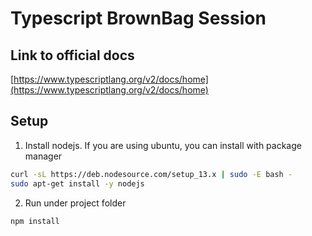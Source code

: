 # Typescript BrownBag Session

## Link to official docs

[https://www.typescriptlang.org/v2/docs/home](https://www.typescriptlang.org/v2/docs/home)

## Setup

1. Install nodejs. If you are using ubuntu, you can install with package manager

``` sh
curl -sL https://deb.nodesource.com/setup_13.x | sudo -E bash -
sudo apt-get install -y nodejs
```

2. Run under project folder

```bash
npm install
```

